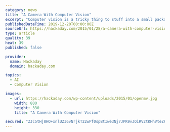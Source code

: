 ```yaml
---
category: news
title: "A Camera With Computer Vision"
excerpt: "Computer vision is a tricky thing to stuff into a small package, but last year’s Hackaday Prize had an especially interesting project make it into the 50 top finalists. The OpenMV is a tiny camera module with a powerful microcontroller that will detect ..."
publishedDateTime: 2019-12-20T00:00:00Z
sourceUrl: https://hackaday.com/2015/01/28/a-camera-with-computer-vision/
type: article
quality: 39
heat: 39
published: false

provider:
  name: Hackaday
  domain: hackaday.com

topics:
  - AI
  - Computer Vision

images:
  - url: https://hackaday.com/wp-content/uploads/2015/01/openmv.jpg
    width: 800
    height: 330
    title: "A Camera With Computer Vision"

secured: "ZJc5tHj8HO+xnlUZ36vNrjkT22wPf0spBtIwe3Nj7JPK9vJOiRV2tKHhVteZR3AySsgBsjmLmD9htSI9FH1aqyT96GINjH7N4J2FTsGCtDFki9Q2Jeqe98uXe0AMZNel0byGhAsFkhK/8uv2KlSsNkAnqs3uQp+6kBAKnfSYC58vqqvuZfTCLZt7c/hk/0MX3e5jgETZGgvh8xAOxBr5dI5rD5fGSYFWfUMzR6TtK5uzl+xkOYkOHqMHMRRH6zJIyzQseiLAsXDZJcycENX5QA==;UcTNTsUq1ivQNVMqbzMKLQ=="
---
```


